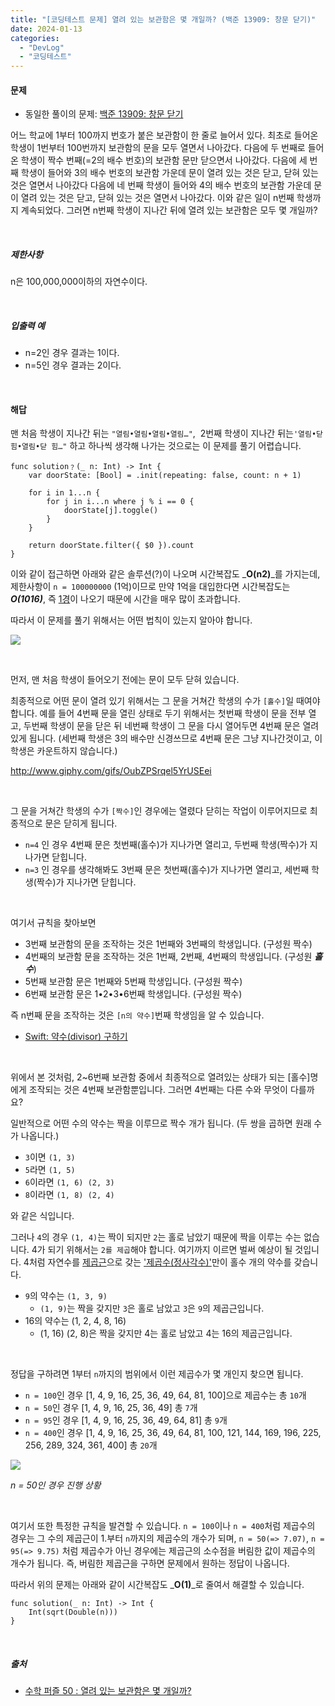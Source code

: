 ```yaml
---
title: "[코딩테스트 문제] 열려 있는 보관함은 몇 개일까? (백준 13909: 창문 닫기)"
date: 2024-01-13
categories: 
  - "DevLog"
  - "코딩테스트"
---
```


#### **문제**

- 동일한 풀이의 문제: [백준 13909: 창문 닫기](https://www.acmicpc.net/problem/13909)

어느 학교에 1부터 100까지 번호가 붙은 보관함이 한 줄로 늘어서 있다. 최초로 들어온 학생이 1번부터 100번까지 보관함의 문을 모두 열면서 나아갔다. 다음에 두 번째로 들어온 학생이 짝수 번째(=2의 배수 번호)의 보관함 문만 닫으면서 나아갔다. 다음에 세 번째 학생이 들어와 3의 배수 번호의 보관함 가운데 문이 열려 있는 것은 닫고, 닫혀 있는 것은 열면서 나아갔다 다음에 네 번째 학생이 들어와 4의 배수 번호의 보관함 가운데 문이 열려 있는 것은 닫고, 닫혀 있는 것은 열면서 나아갔다. 이와 같은 일이 n번째 학생까지 계속되었다. 그러면 n번째 학생이 지나간 뒤에 열려 있는 보관함은 모두 몇 개일까?

 

##### **제한사항**

n은 100,000,000이하의 자연수이다.

 

##### **입출력 예**

- n=2인 경우 결과는 1이다.
- n=5인 경우 결과는 2이다.

 

#### **해답**

맨 처음 학생이 지나간 뒤는 `"열림•열림•열림•열림…"`,  2번째 학생이 지나간 뒤는`'열림•닫힘•열림•닫 힘…"` 하고 하나씩 생각해 나가는 것으로는 이 문제를 풀기 어렵습니다.

```
func solution﹖(_ n: Int) -> Int {
    var doorState: [Bool] = .init(repeating: false, count: n + 1)
    
    for i in 1...n {
        for j in i...n where j % i == 0 {
            doorState[j].toggle()
        }
    }
    
    return doorState.filter({ $0 }).count
}
```

이와 같이 접근하면 아래와 같은 솔루션(?)이 나오며 시간복잡도 _**O(n2)**_를 가지는데, 제한사항이 `n = 100000000` (1억)이므로 만약 1억을 대입한다면 시간복잡도는 _**O(1016)**_, 즉 [1경](https://ko.wikipedia.org/wiki/10000000000000000)이 나오기 때문에 시간을 매우 많이 초과합니다.

따라서 이 문제를 풀기 위해서는 어떤 법칙이 있는지 알아야 합니다.

![](./assets/img/wp-content/uploads/2024/01/스크린샷-2024-01-12-오후-9.45.09-복사본.jpg)

 

먼저, 맨 처음 학생이 들어오기 전에는 문이 모두 닫혀 있습니다.

최종적으로 어떤 문이 열려 있기 위해서는 그 문을 거쳐간 학생의 수가 `[홀수]`일 때여야 합니다. 예를 들어 4번째 문을 열린 상태로 두기 위해서는 첫번째 학생이 문을 전부 열고, 두번째 학생이 문을 닫은 뒤 네번째 학생이 그 문을 다시 열어두면 4번째 문은 열려있게 됩니다. (세번째 학생은 3의 배수만 신경쓰므로 4번째 문은 그냥 지나간것이고, 이 학생은 카운트하지 않습니다.)

http://www.giphy.com/gifs/OubZPSrqel5YrUSEei

 

그 문을 거쳐간 학생의 수가 `[짝수]`인 경우에는 열렸다 닫히는 작업이 이루어지므로 최종적으로 문은 닫히게 됩니다.

- `n=4` 인 경우 4번째 문은 첫번째(홀수)가 지나가면 열리고, 두번째 학생(짝수)가 지나가면 닫힙니다.
- `n=3` 인 경우를 생각해봐도 3번째 문은 첫번째(홀수)가 지나가면 열리고, 세번째 학생(짝수)가 지나가면 닫힙니다.

 

여기서 규칙을 찾아보면

- 3번째 보관함의 문을 조작하는 것은 1번째와 3번째의 학생입니다. (구성원 짝수)
- 4번째의 보관함 문을 조작하는 것은 1번째, 2번째, 4번째의 학생입니다. (구성원 _**홀수**_)
- 5번째 보관함 문은 1번째와 5번째 학생입니다. (구성원 짝수)
- 6번째 보관함 문은 1•2•3•6번째 학생입니다. (구성원 짝수)

즉 n번째 문을 조작하는 것은 `[n의 약수]`번째 학생임을 알 수 있습니다.

- [Swift: 약수(divisor) 구하기](http://yoonbumtae.com/?p=6148)

 

위에서 본 것처럼, 2~6번째 보관함 중에서 최종적으로 열려있는 상태가 되는 \[홀수\]명에게 조작되는 것은 4번째 보관함뿐입니다. 그러면 4번째는 다른 수와 무엇이 다를까요?

일반적으로 어떤 수의 약수는 짝을 이루므로 짝수 개가 됩니다. (두 쌍을 곱하면 원래 수가 나옵니다.)

- `3`이면 `(1, 3)`
- `5`라면 `(1, 5)`
- `6`이라면 `(1, 6) (2, 3)`
- `8`이라면 `(1, 8) (2, 4)`

와 같은 식입니다.

그러나 `4`의 경우 `(1, 4)`는 짝이 되지만 `2`는 홀로 남았기 때문에 짝을 이루는 수는 없습니다. 4가 되기 위해서는 `2를 제곱`해야 합니다. 여기까지 이르면 벌써 예상이 될 것입니다. 4처럼 자연수를 [제곱근](https://ko.wikipedia.org/wiki/%EC%A0%9C%EA%B3%B1%EA%B7%BC)으로 갖는 ['제곱수(정사각수)'](https://ko.wikipedia.org/wiki/%EC%A0%95%EC%82%AC%EA%B0%81%EC%88%98)만이 홀수 개의 약수를 갖습니다.

- `9`의 약수는 `(1, 3, 9)`
    - `(1, 9)`는 짝을 갖지만 `3`은 홀로 남았고 `3`은 `9`의 제곱근입니다.
- 16의 약수는 (1, 2, 4, 8, 16)
    - (1, 16) (2, 8)은 짝을 갖지만 4는 홀로 남았고 4는 16의 제곱근입니다.

 

정답을 구하려면 1부터 `n`까지의 범위에서 이런 제곱수가 몇 개인지 찾으면 됩니다.

- `n = 100`인 경우 \[1, 4, 9, 16, 25, 36, 49, 64, 81, 100\]으로 제곱수는 총 `10`개
- `n = 50`인 경우 \[1, 4, 9, 16, 25, 36, 49\] 총 `7`개
- `n = 95`인 경우 \[1, 4, 9, 16, 25, 36, 49, 64, 81\] 총 `9`개
- `n = 400`인 경우 \[1, 4, 9, 16, 25, 36, 49, 64, 81, 100, 121, 144, 169, 196, 225, 256, 289, 324, 361, 400\] 총 `20`개

![](https://media.giphy.com/media/v1.Y2lkPTc5MGI3NjExcHF6MHdmMWMyNTY2M3p6c3N0bHZ4bWswNjZoeDRoc2ZmcjFvbnIyOCZlcD12MV9pbnRlcm5hbF9naWZfYnlfaWQmY3Q9Zw/0bGCKfoSsLOmKt068v/giphy.gif)

_n = 50인 경우 진행 상황_

 

여기서 또한 특정한 규칙을 발견할 수 있습니다. `n = 100`이나 `n = 400`처럼 제곱수의 경우는 그 수의 제곱근이 1.부터 `n`까지의 제곱수의 개수가 되며, `n = 50(=> 7.07)`, `n = 95(=> 9.75)` 처럼 제곱수가 아닌 경우에는 제곱근의 소수점을 버림한 값이 제곱수의 개수가 됩니다. 즉, 버림한 제곱근을 구하면 문제에서 원하는 정답이 나옵니다.

따라서 위의 문제는 아래와 같이 시간복잡도 _**O(1)**_로 줄여서 해결할 수 있습니다.

```
func solution(_ n: Int) -> Int {
    Int(sqrt(Double(n)))
}
```

 

##### **출처**

- [<Newton> 수학 퍼즐 50 : 열려 있는 보관함은 몇 개일까?](https://post.naver.com/viewer/postView.naver?volumeNo=27220629&memberNo=31559503)
